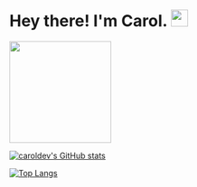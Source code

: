# Hey there! I'm Carol. <img src="https://raw.githubusercontent.com/MartinHeinz/MartinHeinz/master/wave.gif" width="30px">
<img height="180em" src="https://github-readme-stats.vercel.app/api?username=carolwebdev&show_icons=true&hide_border=true&&count_private=true&include_all_commits=true" />

[![caroldev's GitHub stats](https://github-readme-stats.vercel.app/api?username=caroldev&show_icons=true&theme=dracula)](https://github.com/caroldev/github-readme-stats)

[![Top Langs](https://github-readme-stats.vercel.app/api/top-langs/?username=carolwebdev)](https://github.com/carolwebdev/github-readme-stats)


